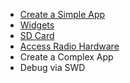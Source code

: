 * [Create a Simple App](Create-a-simple-app)
* [Widgets](Widgets)
* [SD Card](SD-Card-(DEV))
* [Access Radio Hardware](Access-Radio-Hardware) 
* Create a Complex App
* Debug via SWD